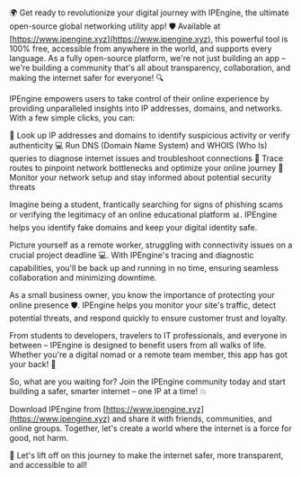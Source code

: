 🌍 Get ready to revolutionize your digital journey with IPEngine, the ultimate open-source global networking utility app! 🛡️ Available at [https://www.ipengine.xyz](https://www.ipengine.xyz), this powerful tool is 100% free, accessible from anywhere in the world, and supports every language. As a fully open-source platform, we're not just building an app – we're building a community that's all about transparency, collaboration, and making the internet safer for everyone! 🔍

IPEngine empowers users to take control of their online experience by providing unparalleled insights into IP addresses, domains, and networks. With a few simple clicks, you can:

📡 Look up IP addresses and domains to identify suspicious activity or verify authenticity
💻 Run DNS (Domain Name System) and WHOIS (Who Is) queries to diagnose internet issues and troubleshoot connections
📍 Trace routes to pinpoint network bottlenecks and optimize your online journey
🚀 Monitor your network setup and stay informed about potential security threats

Imagine being a student, frantically searching for signs of phishing scams or verifying the legitimacy of an online educational platform 📊. IPEngine helps you identify fake domains and keep your digital identity safe.

Picture yourself as a remote worker, struggling with connectivity issues on a crucial project deadline 💻. With IPEngine's tracing and diagnostic capabilities, you'll be back up and running in no time, ensuring seamless collaboration and minimizing downtime.

As a small business owner, you know the importance of protecting your online presence 🛡️. IPEngine helps you monitor your site's traffic, detect potential threats, and respond quickly to ensure customer trust and loyalty.

From students to developers, travelers to IT professionals, and everyone in between – IPEngine is designed to benefit users from all walks of life. Whether you're a digital nomad or a remote team member, this app has got your back! 🌟

So, what are you waiting for? Join the IPEngine community today and start building a safer, smarter internet – one IP at a time! 💥

Download IPEngine from [https://www.ipengine.xyz](https://www.ipengine.xyz) and share it with friends, communities, and online groups. Together, let's create a world where the internet is a force for good, not harm.

🚀 Let's lift off on this journey to make the internet safer, more transparent, and accessible to all!